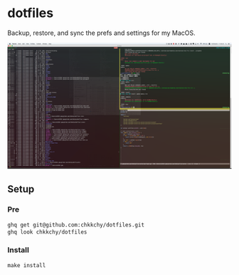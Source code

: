 dotfiles
==================================================
Backup, restore, and sync the prefs and settings for my MacOS.

[![](https://raw.githubusercontent.com/chkkchy/dotfiles/master/doc/iterm2ss.png)](https://raw.githubusercontent.com/chkkchy/dotfiles/master/doc/iterm2ss.png)


Setup
--------------------------------------------------

### Pre
```
ghq get git@github.com:chkkchy/dotfiles.git
ghq look chkkchy/dotfiles
```

### Install
```
make install
```

